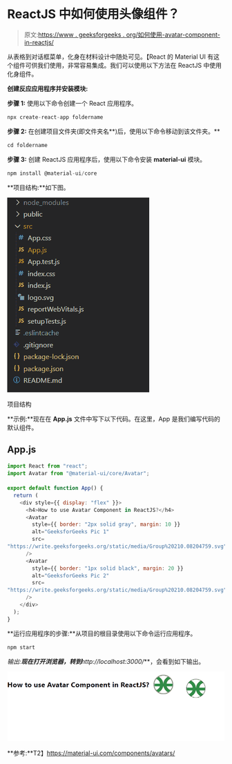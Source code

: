 # ReactJS 中如何使用头像组件？

> 原文:[https://www . geeksforgeeks . org/如何使用-avatar-component-in-reactjs/](https://www.geeksforgeeks.org/how-to-use-avatar-component-in-reactjs/)

从表格到对话框菜单，化身在材料设计中随处可见。【React 的 Material UI 有这个组件可供我们使用，非常容易集成。我们可以使用以下方法在 ReactJS 中使用化身组件。

**创建反应应用程序并安装模块:**

**步骤 1:** 使用以下命令创建一个 React 应用程序。

```jsx
npx create-react-app foldername
```

**步骤 2:** 在创建项目文件夹(即文件夹名**)后，使用以下命令移动到该文件夹。**

```jsx
cd foldername
```

**步骤 3:** 创建 ReactJS 应用程序后，使用以下命令安装 **material-ui** 模块。

```jsx
npm install @material-ui/core
```

**项目结构:**如下图。

![](img/f04ae0d8b722a9fff0bd9bd138b29c23.png)

项目结构

**示例:**现在在 **App.js** 文件中写下以下代码。在这里，App 是我们编写代码的默认组件。

## App.js

```jsx
import React from "react";
import Avatar from "@material-ui/core/Avatar";

export default function App() {
  return (
    <div style={{ display: "flex" }}>
      <h4>How to use Avatar Component in ReactJS?</h4>
      <Avatar
        style={{ border: "2px solid gray", margin: 10 }}
        alt="GeeksforGeeks Pic 1"
        src=
"https://write.geeksforgeeks.org/static/media/Group%20210.08204759.svg"
      />
      <Avatar
        style={{ border: "1px solid black", margin: 20 }}
        alt="GeeksforGeeks Pic 2"
        src=
"https://write.geeksforgeeks.org/static/media/Group%20210.08204759.svg"
      />
    </div>
  );
}
```

**运行应用程序的步骤:**从项目的根目录使用以下命令运行应用程序。

```jsx
npm start
```

**输出:**现在打开浏览器，转到***http://localhost:3000/***，会看到如下输出。

![](img/cf5ffda1fea7007f59014f854befc0cc.png)

**参考:**T2】https://material-ui.com/components/avatars/